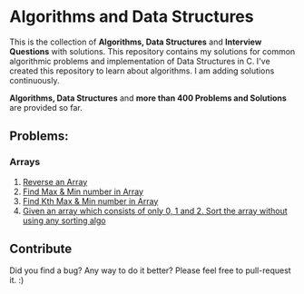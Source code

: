 # Algorithms and Data Structures

This is the collection of **Algorithms, Data Structures** and **Interview Questions** with solutions.
This repository contains my solutions for common algorithmic problems and implementation of Data Structures in C.
I've created this repository to learn about algorithms. I am adding solutions continuously. 


**Algorithms,  Data Structures** and **more than 400 Problems and Solutions** are provided so far.

## Problems:
  
### Arrays
1) [Reverse an Array](https://github.com/lakshaygoyal425/DS-Algorithmic-Questions/blob/main/Reverse%20Array.cpp)
2) [Find Max & Min number in Array](https://github.com/lakshaygoyal425/DS-Algorithmic-Questions/blob/main/Max%20Min%20in%20Array.cpp)
3) [Find Kth Max & Min number in Array](https://github.com/lakshaygoyal425/DS-Algorithmic-Questions/blob/main/Max%20Min%20kth%20in%20Array.cpp)
4) [Given an array which consists of only 0, 1 and 2. Sort the array without using any sorting algo]()







## Contribute

Did you find a bug? Any way to do it better? Please feel free to pull-request it. :)
